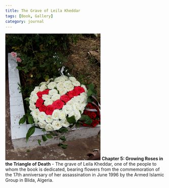 ```yaml
---
title: The Grave of Leila Kheddar
tags: [Book, Gallery]
category: journal
---
```

![](/assets/img/algeria-june-2013-049.jpg) **Chapter 5: Growing Roses in the Triangle of Death** - The grave of Leila Kheddar, one of the people to whom the book is dedicated, bearing flowers from the commemoration of the 17th anniversary of her assassination in June 1996 by the Armed Islamic Group in Blida, Algeria.